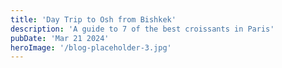 ```yaml
---
title: 'Day Trip to Osh from Bishkek'
description: 'A guide to 7 of the best croissants in Paris'
pubDate: 'Mar 21 2024'
heroImage: '/blog-placeholder-3.jpg'
---
```

